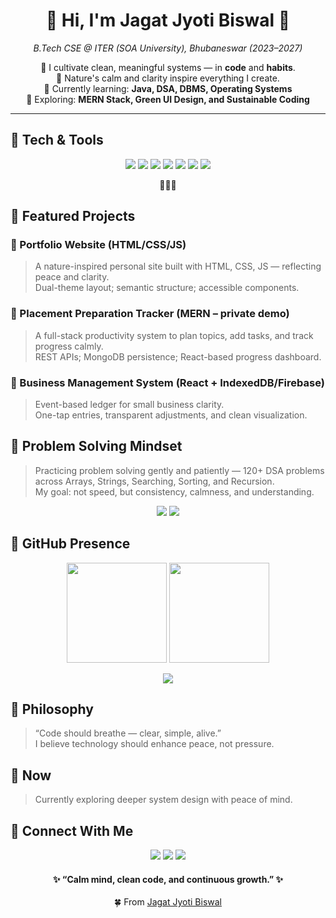 <!-- 🌲 Forest & Garden Theme for Jagat Jyoti Biswal -->
<!-- Theme: Nature • Calm • Growth -->
<h1 align="center">🌿 Hi, I'm Jagat Jyoti Biswal 🌿</h1>

<p align="center">
  <em>B.Tech CSE @ ITER (SOA University), Bhubaneswar (2023–2027)</em>
</p>

<p align="center">
  🌾 I cultivate clean, meaningful systems — in <b>code</b> and <b>habits</b>.<br/>
  🌿 Nature's calm and clarity inspire everything I create.<br/>
  🌳 Currently learning: <b>Java, DSA, DBMS, Operating Systems</b><br/>
  🌼 Exploring: <b>MERN Stack, Green UI Design, and Sustainable Coding</b>
</p>

---

## 🌳 Tech & Tools

<p align="center">
  <img src="https://img.shields.io/badge/Language-Java-6a994e?style=for-the-badge&logo=openjdk&logoColor=fefae0"/>
  <img src="https://img.shields.io/badge/Language-Python-a7c957?style=for-the-badge&logo=python&logoColor=2a4d14"/>
  <img src="https://img.shields.io/badge/Web-HTML%20|%20CSS%20|%20JS-b7e4c7?style=for-the-badge&logo=html5&logoColor=2a4d14"/>
  <img src="https://img.shields.io/badge/Framework-React-52796f?style=for-the-badge&logo=react&logoColor=ffffff"/>
  <img src="https://img.shields.io/badge/Backend-Node.js-354f52?style=for-the-badge&logo=nodedotjs&logoColor=ffffff"/>
  <img src="https://img.shields.io/badge/Database-MongoDB-84a98c?style=for-the-badge&logo=mongodb&logoColor=ffffff"/>
  <img src="https://img.shields.io/badge/Tools-GitHub%20|%20VSCode%20|%20Linux-52796f?style=for-the-badge&logo=github&logoColor=ffffff"/>
</p>

<p align="center">
  🌿🌻🌿
</p>

## 🌷 Featured Projects

### 🌷 Portfolio Website (HTML/CSS/JS)
> A nature-inspired personal site built with HTML, CSS, JS — reflecting peace and clarity.  
> Dual-theme layout; semantic structure; accessible components.

### 🌷 Placement Preparation Tracker (MERN – private demo)
> A full-stack productivity system to plan topics, add tasks, and track progress calmly.  
> REST APIs; MongoDB persistence; React-based progress dashboard.

### 🌷 Business Management System (React + IndexedDB/Firebase)
> Event-based ledger for small business clarity.  
> One-tap entries, transparent adjustments, and clean visualization.

## 🌼 Problem Solving Mindset
> Practicing problem solving gently and patiently — 120+ DSA problems across Arrays, Strings, Searching, Sorting, and Recursion.  
> My goal: not speed, but consistency, calmness, and understanding.

<p align="center">
  <img src="https://img.shields.io/badge/Focus-Calm%20Consistency-fbadb2?style=for-the-badge"/>
  <img src="https://img.shields.io/badge/Goal-Deep%20Roots%20of%20Understanding-2a4d14?style=for-the-badge"/>
</p>

## 🌙 GitHub Presence

<p align="center">
  <img src="https://github-readme-stats.vercel.app/api?username=JAGAT-JYOTI-BISWAL&show_icons=true&theme=gruvbox_light&hide_border=true&count_private=true" height="160"/>
  <img src="https://streak-stats.demolab.com/?user=JAGAT-JYOTI-BISWAL&theme=gruvbox_light&hide_border=true" height="160"/>
</p>

<p align="center">
  <img src="https://github-readme-stats.vercel.app/api/top-langs/?username=JAGAT-JYOTI-BISWAL&layout=compact&theme=gruvbox_light&hide_border=true"/>
</p>

## 🌱 Philosophy
> “Code should breathe — clear, simple, alive.”  
> I believe technology should enhance peace, not pressure.

## 💫 Now
> Currently exploring deeper system design with peace of mind.

## 💖 Connect With Me

<p align="center">
  <a href="https://www.linkedin.com/in/jagatjyotibiswal"><img src="https://img.shields.io/badge/LinkedIn-accbee?style=for-the-badge&logo=linkedin&logoColor=3b3b3b"/></a>
  <a href="https://github.com/JAGAT-JYOTI-BISWAL"><img src="https://img.shields.io/badge/GitHub-bde0fe?style=for-the-badge&logo=github&logoColor=3b3b3b"/></a>
  <a href="mailto:jagatjyotibiswal2@gmail.com"><img src="https://img.shields.io/badge/Email-ffe5ec?style=for-the-badge&logo=gmail&logoColor=3b3b3b"/></a>
</p>

<h4 align="center">✨ “Calm mind, clean code, and continuous growth.” ✨</h4>
<p align="center">🍀 From <a href="https://github.com/JAGAT-JYOTI-BISWAL">Jagat Jyoti Biswal</a></p>
